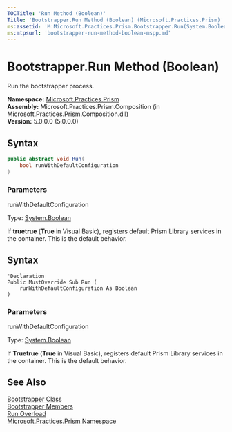 ```yaml
---
TOCTitle: 'Run Method (Boolean)'
Title: 'Bootstrapper.Run Method (Boolean) (Microsoft.Practices.Prism)'
ms:assetid: 'M:Microsoft.Practices.Prism.Bootstrapper.Run(System.Boolean)'
ms:mtpsurl: 'bootstrapper-run-method-boolean-mspp.md'
---
```


# Bootstrapper.Run Method (Boolean)

Run the bootstrapper process.

**Namespace:** [Microsoft.Practices.Prism](/patterns-practices/reference/mspp-namespace)  
**Assembly:** Microsoft.Practices.Prism.Composition (in Microsoft.Practices.Prism.Composition.dll)  
**Version:** 5.0.0.0 (5.0.0.0)

## Syntax

```C#
public abstract void Run(
	bool runWithDefaultConfiguration
)
```

### Parameters

runWithDefaultConfiguration  

Type: [System.Boolean](http://msdn.microsoft.com/en-us/library/a28wyd50)

If **truetrue** (**True** in Visual Basic), registers default Prism Library services in the container. This is the default behavior.


## Syntax

```VB
'Declaration
Public MustOverride Sub Run ( 
	runWithDefaultConfiguration As Boolean
)
```

### Parameters

runWithDefaultConfiguration  

Type: [System.Boolean](http://msdn.microsoft.com/en-us/library/a28wyd50)

If **Truetrue** (**True** in Visual Basic), registers default Prism Library services in the container. This is the default behavior.

## See Also

[Bootstrapper Class](/patterns-practices/reference/bootstrapper-class-mspp)  
[Bootstrapper Members](/patterns-practices/reference/bootstrapper-members-mspp)  
[Run Overload](/patterns-practices/reference/bootstrapper-run-method-boolean-mspp)  
[Microsoft.Practices.Prism Namespace](/patterns-practices/reference/mspp-namespace)  